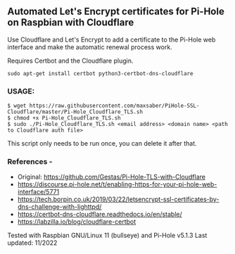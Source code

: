 ## Automated Let's Encrypt certificates for Pi-Hole on Raspbian with Cloudflare
Use Cloudflare and Let's Encrypt to add a certificate to the Pi-Hole web interface and make the automatic renewal process work. 

Requires Certbot and the Cloudflare plugin.
```
sudo apt-get install certbot python3-certbot-dns-cloudflare
```

### USAGE: 
```
$ wget https://raw.githubusercontent.com/maxsaber/PiHole-SSL-Cloudflare/master/Pi-Hole_Cloudflare_TLS.sh
$ chmod +x Pi-Hole_Cloudflare_TLS.sh
$ sudo ./Pi-Hole_Cloudflare_TLS.sh <email address> <domain name> <path to Cloudflare auth file>
```
This script only needs to be run once, you can delete it after that. 

### References - 
  * Original: https://github.com/Gestas/Pi-Hole-TLS-with-Cloudflare
  * https://discourse.pi-hole.net/t/enabling-https-for-your-pi-hole-web-interface/5771
  * https://tech.borpin.co.uk/2019/03/22/letsencrypt-ssl-certificates-by-dns-challenge-with-lighttpd/
  * https://certbot-dns-cloudflare.readthedocs.io/en/stable/
  * https://labzilla.io/blog/cloudflare-certbot

Tested with Raspbian GNU/Linux 11 (bullseye) and Pi-Hole v5.1.3
Last updated: 11/2022

